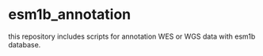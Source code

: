# esm1b_annotation
this repository includes scripts for annotation WES or WGS data with esm1b database.
